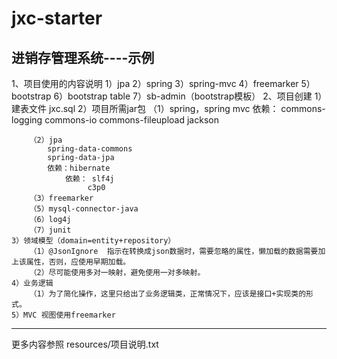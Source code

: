 # jxc-starter
进销存管理系统----示例
---------------------------------------------------------------------------------------------------------------------------------

1、项目使用的内容说明
	1）jpa
	2）spring
	3）spring-mvc
	4）freemarker
	5）bootstrap
	6）bootstrap table
	7）sb-admin（bootstrap模板）
2、项目创建
	1）建表文件	jxc.sql
	2）项目所需jar包
		（1）spring，spring mvc
			依赖： commons-logging
				 commons-io
				 commons-fileupload
				 jackson
				 
		（2）jpa
			spring-data-commons
			spring-data-jpa
			依赖：hibernate
				依赖： slf4j
					 c3p0
		（3）freemarker
		（5）mysql-connector-java
		（6）log4j
		（7）junit
	3）领域模型（domain=entity+repository）
		（1）@JsonIgnore	指示在转换成json数据时，需要忽略的属性，懒加载的数据需要加上该属性，否则，应使用早期加载。
		（2）尽可能使用多对一映射，避免使用一对多映射。
	4）业务逻辑
		（1）为了简化操作，这里只给出了业务逻辑类，正常情况下，应该是接口+实现类的形式。
	5）MVC 视图使用freemarker
-----------------------------------------------
更多内容参照  resources/项目说明.txt
		
